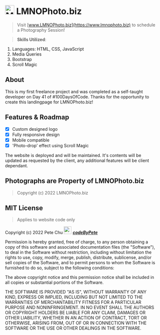 # <img src='https://www.lmnophoto.biz/pics/mermaid_camera.gif' alt='Mermaid Camera logo' width='30'> LMNOPhoto.biz

>Visit [www.LMNOPhoto.biz](https://www.lmnophoto.biz) to schedule a Photography Session!

>**Skills Utilized**:
<ol>
    <li>Languages: HTML, CSS, JavaScript</li>
    <li>Media Queries</li>
    <li>Bootstrap</li>
    <li>Scroll Magic</li>
</ol>

## About
This is my first freelance project and was completed as a self-taught developer on Day 41 of #100DaysOfCode. Thanks for the opportunity to create this landingpage for LMNOPhoto.biz!

## Features & Roadmap
- [x] Custom designed logo
- [x] Fully responsive design
- [x] Mobile compatible
- [x] 'Photo-drop' effect using Scroll Magic

The website is deployed and will be maintained.  It's contents will be updated as requested by the client, any additional features will be client dependant.

## Photographs are Property of LMNOPhoto.biz 

>Copyright (c) 2022 LMNOPhoto.biz 
## MIT License 
>Applies to website code only

Copyright (c) 2022 Pete Chu <img src='https://www.codebypete.com/pics/pharma2code_icon.gif' alt='codeByPete logo' width='25'> ***[codeByPete](https://www.codebypete.com/)***

Permission is hereby granted, free of charge, to any person obtaining a copy of this software and associated documentation files (the "Software"), to deal in the Software without restriction, including without limitation the rights to use, copy, modify, merge, publish, distribute, sublicense, and/or sell copies of the Software, and to permit persons to whom the Software is furnished to do so, subject to the following conditions:

The above copyright notice and this permission notice shall be included in all copies or substantial portions of the Software.

THE SOFTWARE IS PROVIDED "AS IS", WITHOUT WARRANTY OF ANY KIND, EXPRESS OR IMPLIED, INCLUDING BUT NOT LIMITED TO THE WARRANTIES OF MERCHANTABILITY FITNESS FOR A PARTICULAR PURPOSE AND NONINFRINGEMENT. IN NO EVENT SHALL THE AUTHORS OR COPYRIGHT HOLDERS BE LIABLE FOR ANY CLAIM, DAMAGES OR OTHER LIABILITY, WHETHER IN AN ACTION OF CONTRACT, TORT OR OTHERWISE, ARISING FROM, OUT OF OR IN CONNECTION WITH THE SOFTWARE OR THE USE OR OTHER DEALINGS IN THE SOFTWARE.
